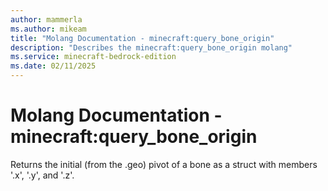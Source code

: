 ```yaml
---
author: mammerla
ms.author: mikeam
title: "Molang Documentation - minecraft:query_bone_origin"
description: "Describes the minecraft:query_bone_origin molang"
ms.service: minecraft-bedrock-edition
ms.date: 02/11/2025 
---
```


# Molang Documentation - minecraft:query_bone_origin

Returns the initial (from the .geo) pivot of a bone as a struct with members '.x', '.y', and '.z'.
